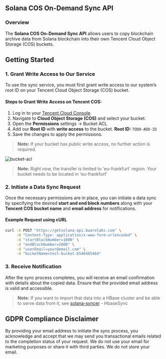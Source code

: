 ## Solana COS On-Demand Sync API

### Overview
The **Solana COS On-Demand Sync API** allows users to copy blockchain archive data from Solana blockchain into their own Tencent Cloud Object Storage (COS) buckets.

## Getting Started

### 1. Grant Write Access to Our Service
To use the sync service, you must first grant write access to our system’s root ID on your Tencent Cloud Object Storage (COS) bucket.

#### Steps to Grant Write Access on Tencent COS:
1. Log in to your [Tencent Cloud Console](https://cloud.tencent.com/).
2. Navigate to **Cloud Object Storage (COS)** and select your bucket.
3. Open the **Permissions** settings -> Bucket ACL
4. Add our **Root ID** with **write access** to the bucket. **Root ID:** `TODO-ADD-ID`
5. Save the changes to apply the permissions.

> **Note:** If your bucket has public write access, no further action is required.

![bucket-acl](https://github.com/user-attachments/assets/20d9567d-6b25-4f66-bdb2-e7580437e38f)

> **Note:** Right now, the transfer is limited to 'eu-frankfurt' region. Your bucket needs to be located in 'eu-frankfurt'

### 2. Initiate a Data Sync Request
Once the necessary permissions are in place, you can initiate a data sync by specifying the desired **start and end block numbers** along with your **Tencent COS bucket name** and **email address** for notifications.

#### Example Request using cURL
```sh
curl -X POST "https://getsolana-api.bwarelabs.com" \
     -H "Content-Type: application/x-www-form-urlencoded" \
     -d "startBlockNumber=1000" \
     -d "endBlockNumber=2000" \
     -d "userEmail=your@email.com" \
     -d "bucketName=test-bucket-6546465464"
```

### 3. Receive Notification
After the sync process completes, you will receive an email confirmation with details about the copied data. Ensure that the provided email address is valid and accessible.

> **Note:** If you want to import that data into a HBase cluster and be able to serve data from it, see [solana-syncer](https://github.com/bwarelabs/solana-syncer) - HbaseSync

## GDPR Compliance Disclaimer
By providing your email address to initiate the sync process, you acknowledge and accept that we may send you transactional emails related to the completion status of your request. We do not use your email for marketing purposes or share it with third parties. We do not store your email.



